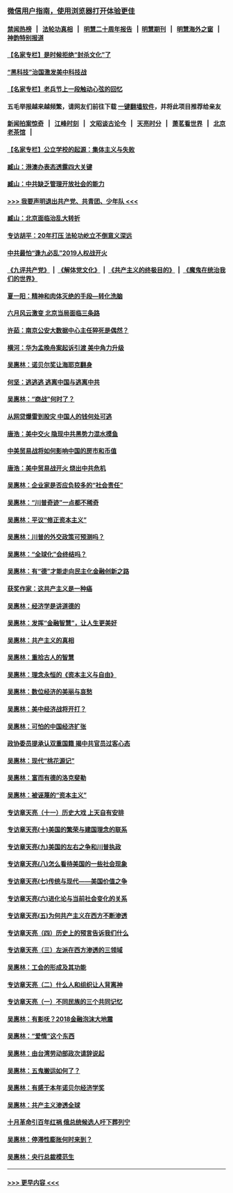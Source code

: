 ### [微信用户指南，使用浏览器打开体验更佳](https://github.com/gfw-breaker/banned-news1/blob/master/indexes/wechat-guide.md?t=0)
#### [禁闻热榜](热点新闻.md?t=0)  &nbsp;&nbsp;|&nbsp;&nbsp; [法轮功真相](https://github.com/gfw-breaker/truth/blob/master/README.md?t=0) &nbsp;&nbsp;|&nbsp;&nbsp; [明慧二十周年报告](https://github.com/gfw-breaker/mh-reports/blob/master/README.md?t=0) &nbsp;&nbsp;|&nbsp;&nbsp;[明慧期刊](https://github.com/gfw-breaker/mh-qikan) &nbsp;&nbsp;|&nbsp;&nbsp; [明慧海外之窗](https://github.com/gfw-breaker/mh-news/blob/master/README.md?t=0) &nbsp;&nbsp;|&nbsp;&nbsp; [神韵特别报道](https://github.com/gfw-breaker/mh-news/blob/master/shenyun.md?t=0)
#### [【名家专栏】是时候拒绝“封杀文化”了](../pages/nsc423/n11814093.md?t=02131211) 
#### [“黑科技”治国激发美中科技战](../pages/nsc423/n11638056.md?t=02131211) 
#### [【名家专栏】老兵节上一段触动心弦的回忆](../pages/nsc423/n11646016.md?t=02131211) 
#### 五毛举报越来越频繁，请网友们前往下载 [一键翻墙软件](https://github.com/gfw-breaker/ssr-accounts)，并将此项目推荐给亲友
#### [新闻拍案惊奇](https://github.com/gfw-breaker/banned-news1/blob/master/pages/link4.md) &nbsp;&nbsp;|&nbsp;&nbsp; [江峰时刻](https://github.com/gfw-breaker/banned-news1/blob/master/pages/link4.md) &nbsp;&nbsp;|&nbsp;&nbsp; [文昭谈古论今](https://github.com/gfw-breaker/banned-news1/blob/master/pages/link4.md) &nbsp;&nbsp;|&nbsp;&nbsp; [天亮时分](https://github.com/gfw-breaker/banned-news1/blob/master/pages/link4.md) &nbsp;&nbsp;|&nbsp;&nbsp; [萧茗看世界](https://github.com/gfw-breaker/banned-news1/blob/master/pages/link4.md) &nbsp;&nbsp;|&nbsp;&nbsp; [北京老茶馆](https://github.com/gfw-breaker/banned-news1/blob/master/pages/link4.md) &nbsp;&nbsp;|&nbsp;&nbsp; 
#### [【名家专栏】公立学校的起源：集体主义与失败](../pages/nsc423/n11601833.md?t=02131211) 
#### [臧山：港澳办表态透露四大关键](../pages/nsc423/n11421628.md?t=02131211) 
#### [臧山：中共缺乏管理开放社会的能力](../pages/nsc423/n11407457.md?t=02131211) 
#### [>>> 我要声明退出共产党、共青团、少年队 <<<](https://github.com/begood0513/goodnews/blob/master/quit/letter.md) 
#### [臧山：北京面临治乱大转折](../pages/nsc423/n11406895.md?t=02131211) 
#### [专访胡平：20年打压 法轮功屹立不倒意义深远](../pages/nsc423/n11398800.md?t=02131211) 
#### [中共最怕“逢九必乱”2019人权战开火](../pages/nsc423/n11385248.md?t=02131211) 
#### [《九评共产党》](https://github.com/begood0513/9ping.md/blob/master/README.md) &nbsp;|&nbsp; [《解体党文化》](../../../../jtdwh.md/blob/master/README.md)  &nbsp;|&nbsp; [《共产主义的终极目的》](../../../../gczydzjmd.md/blob/master/README.md) &nbsp;|&nbsp; [《魔鬼在统治我们的世界》](../../../../mgztzwmdsj.md/blob/master/README.md) 
#### [夏一阳：精神和肉体灭绝的手段—转化洗脑](../pages/nsc423/n11368250.md?t=02131211) 
#### [六月风云激变 北京当局面临三条路](../pages/nsc423/n11313668.md?t=02131211) 
#### [许茹：南京公安大数据中心主任猝死是偶然？](../pages/nsc423/n11064744.md?t=02131211) 
#### [横河：华为孟晚舟案起诉引渡 美中角力升级](../pages/nsc423/n11027230.md?t=02131211) 
#### [吴惠林：诺贝尔奖让海耶克翻身](../pages/nsc423/n10890049.md?t=02131211) 
#### [何坚：逃逃逃 逃离中国与逃离中共](../pages/nsc423/n10592891.md?t=02131211) 
#### [吴惠林：“商战”何时了？](../pages/nsc423/n10573558.md?t=02131211) 
#### [从网贷爆雷到股灾 中国人的钱何处可逃](../pages/nsc423/n10572800.md?t=02131211) 
#### [唐浩：美中交火 隐现中共黑势力混水摸鱼](../pages/nsc423/n10544040.md?t=02131211) 
#### [中美贸易战将如何影响中国的房市和币值](../pages/nsc423/n10543697.md?t=02131211) 
#### [唐浩：美中贸易战开火 烧出中共危机](../pages/nsc423/n10540126.md?t=02131211) 
#### [吴惠林：企业家是否应负较多的“社会责任”](../pages/nsc423/n10535022.md?t=02131211) 
#### [吴惠林：“川普奇迹”一点都不稀奇](../pages/nsc423/n10512808.md?t=02131211) 
#### [吴惠林：平议“修正资本主义”](../pages/nsc423/n10495724.md?t=02131211) 
#### [吴惠林：川普的外交政策可预测吗？](../pages/nsc423/n10462387.md?t=02131211) 
#### [吴惠林：“全球化”会终结吗？](../pages/nsc423/n10452838.md?t=02131211) 
#### [吴惠林：有“德”才能走向民主化金融创新之路](../pages/nsc423/n10432292.md?t=02131211) 
#### [获奖作家：这共产主义是一种癌](../pages/nsc423/n10431541.md?t=02131211) 
#### [吴惠林：经济学是讲道德的](../pages/nsc423/n10398014.md?t=02131211) 
#### [吴惠林：发挥“金融智慧”，让人生更美好](../pages/nsc423/n10375019.md?t=02131211) 
#### [吴惠林：共产主义的真相](../pages/nsc423/n10351394.md?t=02131211) 
#### [吴惠林：重拾古人的智慧](../pages/nsc423/n10337691.md?t=02131211) 
#### [吴惠林：理念永恒的《资本主义与自由》](../pages/nsc423/n10316274.md?t=02131211) 
#### [吴惠林：数位经济的美丽与哀愁](../pages/nsc423/n10292946.md?t=02131211) 
#### [吴惠林：美中经济战将开打？](../pages/nsc423/n10258825.md?t=02131211) 
#### [吴惠林：可怕的中国经济扩张](../pages/nsc423/n10219147.md?t=02131211) 
#### [政协委员提承认双重国籍 揭中共官员过客心态](../pages/nsc423/n10208809.md?t=02131211) 
#### [吴惠林：现代“桃花源记”](../pages/nsc423/n10185234.md?t=02131211) 
#### [吴惠林：富而有德的洛克斐勒](../pages/nsc423/n10142264.md?t=02131211) 
#### [吴惠林：被诬蔑的“资本主义”](../pages/nsc423/n10124816.md?t=02131211) 
#### [专访章天亮（十一）历史大戏 上天自有安排](../pages/nsc423/n10094905.md?t=02131211) 
#### [专访章天亮(十)美国的繁荣与建国理念的联系](../pages/nsc423/n10094899.md?t=02131211) 
#### [专访章天亮(九)美国的左右之争和川普执政](../pages/nsc423/n10094889.md?t=02131211) 
#### [专访章天亮(八)怎么看待美国的一些社会现象](../pages/nsc423/n10094857.md?t=02131211) 
#### [专访章天亮(七)传统与现代——美国价值之争](../pages/nsc423/n10093140.md?t=02131211) 
#### [专访章天亮(六)进化论与当前社会变化的关系](../pages/nsc423/n10092036.md?t=02131211) 
#### [专访章天亮(五)为何共产主义在西方不断渗透](../pages/nsc423/n10083620.md?t=02131211) 
#### [专访章天亮（四）历史上的预言告诉我们什么](../pages/nsc423/n10083606.md?t=02131211) 
#### [专访章天亮（三）左派在西方渗透的三领域](../pages/nsc423/n10081115.md?t=02131211) 
#### [吴惠林：工会的形成及其功能](../pages/nsc423/n10080633.md?t=02131211) 
#### [专访章天亮（二）什么人和组织让人背离神](../pages/nsc423/n10076637.md?t=02131211) 
#### [专访章天亮（一）不同民族的三个共同记忆](../pages/nsc423/n10074188.md?t=02131211) 
#### [吴惠林：有影呒？2018金融泡沫大地震](../pages/nsc423/n10040534.md?t=02131211) 
#### [吴惠林：“爱情”这个东西](../pages/nsc423/n10019423.md?t=02131211) 
#### [吴惠林：由台湾劳动部政次请辞说起](../pages/nsc423/n9979679.md?t=02131211) 
#### [吴惠林：五鬼搬运如何了？](../pages/nsc423/n9925338.md?t=02131211) 
#### [吴惠林：有感于本年诺贝尔经济学奖](../pages/nsc423/n9871883.md?t=02131211) 
#### [吴惠林：共产主义渗透全球](../pages/nsc423/n9812748.md?t=02131211) 
#### [十月革命引百年红祸 俄总统候选人吁下葬列宁](../pages/nsc423/n9810182.md?t=02131211) 
#### [吴惠林：停滞性膨胀何时来到？](../pages/nsc423/n9764136.md?t=02131211) 
#### [吴惠林：央行总裁模范生](../pages/nsc423/n9728134.md?t=02131211) 

----
#### [ >>> 更早内容 <<< ](../indexes/nsc423-earlier.md)
